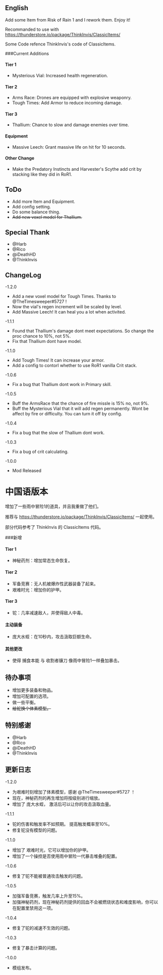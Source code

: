 ## English

Add some Item from Risk of Rain 1 and I rework them. Enjoy it!

Recommanded to use with https://thunderstore.io/package/ThinkInvis/ClassicItems/

Some Code refence ThinkInvis's code of ClassicItems.

###Current Additions

#### Tier 1
- Mysterious Vial: Increased health regeneration.

#### Tier 2
- Arms Race: Drones are equipped with explosive weaponry.
- Tough Times: Add Armor to reduce incoming damage.

#### Tier 3
- Thallium: Chance to slow and damage enemies over time.

#### Equipment
- Massive Leech: Grant massive life on hit for 10 seconds.


#### Other Change
- Make the Predatory Instincts and Harvester's Scythe add crit by stacking like they did in RoR1.

## ToDo
- Add more Item and Equipment.
- Add config setting.
- Do some balance thing.
- ~~Add new voxel model for Thallium.~~

## Special Thank
- @Harb
- @Rico
- @iDeathHD
- @ThinkInvis

## ChangeLog

-1.2.0
  - Add a new voxel model for Tough Times. Thanks to @TheTimesweeper#5727 !
  - Now the vial's regen increment will be scaled by level.
  - Add Massive Leech! It can heal you a lot when activited.

-1.1.1
  - Found that Thallium's damage dont meet expectations. So change the proc chance to 10%, not 5%.
  - Fix that Thallium dont have model.

-1.1.0
  - Add Tough Times! It can increase your armor.
  - Add a config to contorl whether to use RoR1 vanilla Crit stack.

-1.0.6
  - Fix a bug that Thallium dont work in Primary skill.


-1.0.5
  - Buff the ArmsRace that the chance of fire missle is 15% no, not 9%.
  - Buff the Mysterious Vial that it will add regen permanently. Wont be affect by fire or difficulty. You can turn it off by config.

-1.0.4
  - Fix a bug that the slow of Thallium dont work.

-1.0.3
  - Fix a bug of crit calculating.

-1.0.0 
  - Mod Released


# 中国语版本

增加了一些雨中冒险1的道具，并且我重做了他们。

推荐与 https://thunderstore.io/package/ThinkInvis/ClassicItems/ 一起使用。

部分代码参考了 ThinkInvis 的 ClassicItems 代码。

###新增

#### Tier 1
- 神秘药剂：增加常态生命恢复。

#### Tier 2
- 军备竞赛：无人机被爆炸性武器装备了起来。
- 艰难时光：增加你的护甲。

#### Tier 3
- 铊：几率减速敌人，并使得敌人中毒。

#### 主动装备
- 庞大水蛭：在10秒内，攻击汲取巨额生命。

#### 其他更改
- 使得 捕食本能 与 收割者镰刀 像雨中冒险1一样叠加暴击。

## 待办事项
- 增加更多装备和物品。
- 增加可配置的选项。
- 做一些平衡。
- ~~给铊换个体素模型。~~

## 特别感谢
- @Harb
- @Rico
- @iDeathHD
- @ThinkInvis

## 更新日志
-1.2.0
  - 为艰难时刻增加了体素模型，感谢 @TheTimesweeper#5727 ！
  - 现在，神秘药剂的再生增加将按级别进行缩放。
  - 增加了 庞大水蛭， 激活后可以让你的攻击汲取血量。

-1.1.1
  - 铊的伤害和触发率不如预期。 提高触发概率至10%。
  - 修复铊没有模型的问题。

-1.1.0
  - 增加了 艰难时光，它可以增加你的护甲。
  - 增加了一个操控是否使用雨中冒险一代暴击堆叠的配置。

-1.0.6
  - 修复了铊不能被普通攻击触发的问题。

-1.0.5
  - 加强军备竞赛，触发几率上升至15%。
  - 加强神秘药剂，现在神秘药剂提供的回血不会被燃烧状态和难度影响，你可以在配置里禁用这一项。

-1.0.4
  - 修复了铊的减速不生效的问题。

-1.0.3
  - 修复了暴击计算的问题。
  
-1.0.0 
  - 模组发布。











